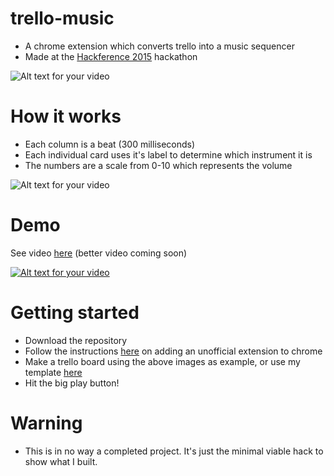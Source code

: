 # trello-music
- A chrome extension which converts trello into a music sequencer
- Made at the <a href="https://twitter.com/hackferencebrum" target="_blank">Hackference 2015</a> hackathon

![Alt text for your video](http://i.imgur.com/k0GxGFQ.png)

# How it works
- Each column is a beat (300 milliseconds)
- Each individual card uses it's label to determine which instrument it is
- The numbers are a scale from 0-10 which represents the volume

![Alt text for your video](http://i.imgur.com/QN3Fcuk.png)

# Demo
See video <a href="https://twitter.com/hackferencebrum/status/650676918732357632" target="_blank">here</a> (better video coming soon)

[![Alt text for your video](http://i.imgur.com/BV5cCws.gif)](https://twitter.com/hackferencebrum/status/650676918732357632)

# Getting started
- Download the repository
- Follow the instructions <a href="https://developer.chrome.com/extensions/getstarted#unpacked" target="_blank">here</a> on adding an unofficial extension to chrome
- Make a trello board using the above images as example, or use my template <a href="https://trello.com/b/SqUOyKvS/trello-music" target="_blank">here</a>
- Hit the big play button!

# Warning
- This is in no way a completed project. It's just the minimal viable hack to show what I built.
